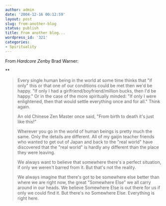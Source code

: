 ```yaml
---
author: admin
date: '2004-12-16 00:12:59'
layout: post
slug: from-another-blog
status: publish
title: From another blog...
wordpress_id: '321'
categories:
- Spirituality
---
```


From *Hardcore Zen*by Brad Warner:

**

> Every single human being in the world at some time thinks that "if
> only" this or that one of our conditions could be met then we'd be
> happy. "If only I had a girlfriend/boyfriend/million bucks, then I'd
> be happy." Or in the case of the more spiritually minded: "If only I
> were enlightened, then that would settle everything once and for all."
> Think again.
>
> An old Chinese Zen Master once said, "From birth to death it's just
> like this!"
>
> Wherever you go in the world of human beings is pretty much the same.
> Only the details are different. All of my gaijin teacher friends who
> wanted to get out of Japan and back to the "real world" have
> discovered that the "real world" is hardly any different than the
> place they were leaving.
>
> We always want to believe that somewhere there's a perfect situation,
> if only we weren't barred from it. But that's not the reality.
>
> We always imagine that there's got to be somewhere else better than
> where we are right now, the great "Somewhere Else" we all carry around
> in our heads. We believe Somewhere Else is out there for us if only we
> could find it. But there's no Somewhere Else. Everything is right
> here.

